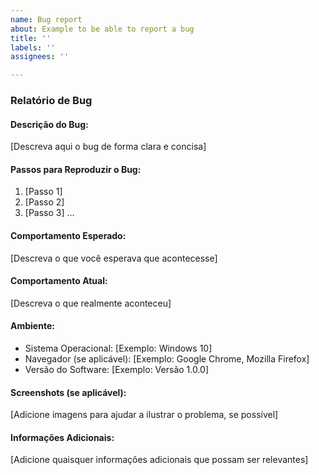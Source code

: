 ```yaml
---
name: Bug report
about: Example to be able to report a bug
title: ''
labels: ''
assignees: ''

---
```


### Relatório de Bug

#### Descrição do Bug:
[Descreva aqui o bug de forma clara e concisa]

#### Passos para Reproduzir o Bug:
1. [Passo 1]
2. [Passo 2]
3. [Passo 3]
...

#### Comportamento Esperado:
[Descreva o que você esperava que acontecesse]

#### Comportamento Atual:
[Descreva o que realmente aconteceu]

#### Ambiente:
- Sistema Operacional: [Exemplo: Windows 10]
- Navegador (se aplicável): [Exemplo: Google Chrome, Mozilla Firefox]
- Versão do Software: [Exemplo: Versão 1.0.0]

#### Screenshots (se aplicável):
[Adicione imagens para ajudar a ilustrar o problema, se possível]

#### Informações Adicionais:
[Adicione quaisquer informações adicionais que possam ser relevantes]
